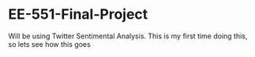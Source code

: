 # EE-551-Final-Project
Will be using Twitter Sentimental Analysis. This is my first time doing this, so lets see how this goes
